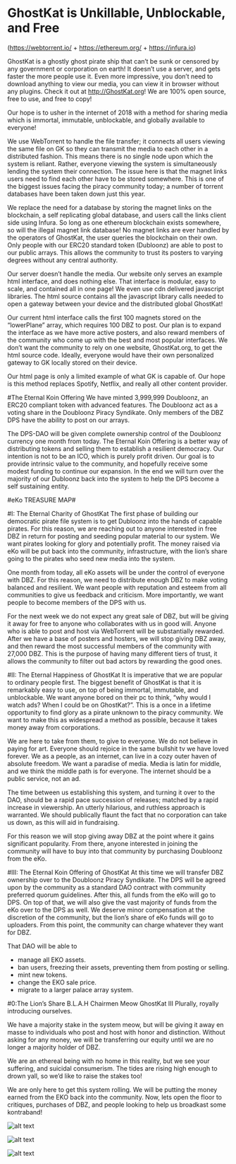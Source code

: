 # GhostKat is Unkillable, Unblockable, and Free 
(https://webtorrent.io/ + https://ethereum.org/ + https://infura.io)


GhostKat is a ghostly ghost pirate ship that can’t be sunk or censored by any government or corporation on earth! It doesn’t use a server, and gets faster the more people use it. Even more impressive, you don’t need to download anything to view our media, you can view it in browser without any plugins. Check it out at http://GhostKat.org! We are 100% open source, free to use, and free to copy!

Our hope is to usher in the internet of 2018 with a method for sharing media which is immortal, immutable, unblockable, and globally available to everyone!

We use WebTorrent to handle the file transfer; it connects all users viewing the same file on GK so they can transmit the media to each other in a distributed fashion. This means there is no single node upon which the system is reliant. Rather, everyone viewing the system is simultaneously lending the system their connection. The issue here is that the magnet links users need to find each other have to be stored somewhere. This is one of the biggest issues facing the piracy community today; a number of torrent databases have been taken down just this year.

We replace the need for a database by storing the magnet links on the blockchain, a self replicating global database, and users call the links client side using Infura. So long as one ethereum blockchain exists somewhere, so will the illegal magnet link database! No magnet links are ever handled by the operators of GhostKat, the user queries the blockchain on their own. Only people with our ERC20 standard token (Dubloonz) are able to post to our public arrays. This allows the community to trust its posters to varying degrees without any central authority. 

 Our server doesn’t handle the media. Our website only serves an example html interface, and does nothing else. That interface is modular, easy to scale, and contained all in one page! We even use cdn delivered javascript libraries. The html source contains all the javascript library calls needed to open a gateway between your device and the distributed global GhostKat!

Our current html interface calls the first 100 magnets stored on the “lowerPlane” array, which requires 100 DBZ to post. Our plan is to expand the interface as we have more active posters, and also reward members of the community who come up with the best and most popular interfaces. We don’t want the community to rely on one website, GhostKat.org, to get the html source code. Ideally, everyone would have their own personalized gateway to GK locally stored on their device.

Our html page is only a limited example of what GK is capable of.
Our hope is this method replaces Spotify, Netflix, and really all other content provider.

#The Eternal Koin Offering
We have minted 3,999,999 Doubloonz, an ERC20 compliant token with advanced features.
The Doubloonz act as a voting share in the Doubloonz Piracy Syndikate.
Only members of the DBZ DPS have the ability to post on our arrays.

The DPS-DAO will be given complete ownership control of the Doubloonz currency one month from today. The Eternal Koin Offering is a better way of distributing tokens and selling them to establish a resilient democracy. Our intention is not to be an ICO, which is purely profit driven. Our goal is to provide intrinsic value to the community, and hopefully receive some modest funding to continue our expansion. In the end we will turn over the majority of our Dubloonz back into the system to help the DPS become a self sustaining entity.

#eKo TREASURE MAP#

#I: The Eternal Charity of GhostKat
The first phase of building our democratic pirate file system is to get Dubloonz into the hands of capable pirates. For this reason, we are reaching out to anyone interested in free DBZ in return for posting and seeding popular material to our system. We want pirates looking for glory and potentially profit. The money raised via eKo will be put back into the community, infrastructure, with the lion’s share going to the pirates who seed new media into the system.

One month from today, all eKo assets will be under the control of everyone with DBZ. For this reason, we need to distribute enough DBZ to make voting balanced and resilient. We want people with reputation and esteem from all communities to give us feedback and criticism. More importantly, we want people to become members of the DPS with us. 

For the next week we do not expect any great sale of DBZ, but will be giving it away for free to anyone who collaborates with us in good will. Anyone who is able to post and host via WebTorrent will be substantially rewarded. After we have a base of posters and hosters, we will stop giving DBZ away, and then reward the most successful members of the community with 27,000 DBZ. This is the purpose of having many different tiers of trust, it allows the community to filter out bad actors by rewarding the good ones. 

#II: The Eternal Happiness of GhostKat
It is imperative that we are popular to ordinary people first. The biggest benefit of GhostKat is that it is remarkably easy to use, on top of being immortal, immutable, and unblockable. We want anyone bored on their pc to think, “why would I watch ads? When I could be on GhostKat?”. This is a once in a lifetime opportunity to find glory as a pirate unknown to the piracy community. We want to make this as widespread a method as possible, because it takes money away from corporations. 

We are here to take from them, to give to everyone. We do not believe in paying for art. Everyone should rejoice in the same bullshit tv we have loved forever. We as a people, as an internet, can live in a cozy outer haven of absolute freedom. We want a paradise of media. Media is latin for middle, and we think the middle path is for everyone. The internet should be a public service, not an ad.

The time between us establishing this system, and turning it over to the DAO, should be a rapid pace succession of releases; matched by a rapid increase in viewership. An utterly hilarious, and ruthless approach is warranted. We should publically flaunt the fact that no corporation can take us down, as this will aid in fundraising.

For this reason we will stop giving away DBZ at the point where it gains significant popularity. From there, anyone interested in joining the community will have to buy into that community by purchasing Doubloonz from the eKo.

#III: The Eternal Koin Offering of GhostKat
At this time we will transfer DBZ ownership over to the Doubloonz Piracy Syndikate. The DPS will be agreed upon by the community as a standard DAO contract with community preferred quorum guidelines. After this, all funds from the eKo will go to DPS. On top of that, we will also give the vast majority of funds from the eKo over to the DPS as well. We deserve minor compensation at the discretion of the community, but the lion’s share of eKo funds will go to uploaders. From this point, the community can charge whatever they want for DBZ.

That DAO will be able to 
* manage all EKO assets.
* ban users, freezing their assets, preventing them from posting or selling.
* mint new tokens.
* change the EKO sale price.
* migrate to a larger palace array system.

#0:The Lion’s Share
B.L.A.H Chairmen Meow GhostKat III
Plurally, royally introducing ourselves.

We have a majority stake in the system meow, but will be giving it away en masse to individuals who post and host with honor and distinction. Without asking for any money, we will be transferring our equity until we are no longer a majority holder of DBZ.

We are an ethereal being with no home in this reality, but we see your suffering, and suicidal consumerism. The tides are rising high enough to drown  yall, so we’d like to raise the stakes too!

We are only here to get this system rolling. We will be putting the money earned from the EKO back into the community. Now, lets open the floor to critiques, purchases of DBZ, and people looking to help us broadkast some kontraband!

![alt text](https://webtorrent.io/img/WebTorrent.png "WebTorrent")

![alt text](http://website-thumbnails.informer.com/thumbnails/280x202/i/infura.io.png "INFURA")

![alt text](https://upload.wikimedia.org/wikipedia/commons/thumb/b/b7/ETHEREUM-YOUTUBE-PROFILE-PIC.png/240px-ETHEREUM-YOUTUBE-PROFILE-PIC.png "Ethereum")
